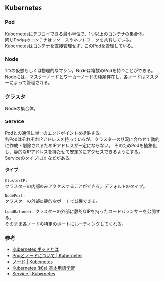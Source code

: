 ## Kubernetes
### Pod
Kubernetesにデプロイできる最小単位で、1つ以上のコンテナの集合体。  
同じPod内のコンテナはリソースやネットワークを共有している。  
Kubernetesはコンテナを直接管理せず、このPodを管理している。

### Node
1つの仮想もしくは物理的なマシン。Nodeは複数のPodを持つことができる。  
Nodeには、マスターノードとワーカーノードの種類存在し、各ノードはマスターによって管理される。

### クラスタ
Nodeの集合体。

### Service
Podとの通信に単一のエンドポイントを提供する。  
各PodはそれぞれIPアドレスを持っているが、クラスターの状況に合わせて動的に作成・削除されるためIPアドレスが一定にならない。
そのためPodを抽象化し、静的なIPアドレスを持たせて安定的にアクセスできるようにする。  
Serviceのタイプには などがある。

#### タイプ
`ClusterIP:`  
クラスターの内部のみアクセスすることができる。デフォルトのタイプ。

`NodePort:`  
クラスターの外部に静的なポートで公開できる。

`LoadBalancer:`
クラスターの外部に静的なIPを持ったロードバランサーを公開する。  
そのまま各ノードの特定のポートにルーティングしてくれる。

### 参考
- [Kubernetes ポッドとは](https://www.redhat.com/ja/topics/containers/what-is-kubernetes-pod)
- [Podとノードについて \| Kubernetes](https://kubernetes.io/ja/docs/tutorials/kubernetes-basics/explore/explore-intro/)
- [ノード \| Kubernetes](https://kubernetes.io/ja/docs/concepts/architecture/nodes/)
- [Kubernetes \(k8s\) 基本用語学習](https://zenn.dev/akkey/articles/8af85e30cbdde3)
- [Service \| Kubernetes](https://kubernetes.io/ja/docs/concepts/services-networking/service/)